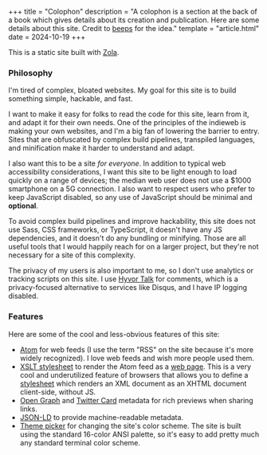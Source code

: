 +++
title = "Colophon"
description = "A colophon is a section at the back of a book which gives details about its creation and publication. Here are some details about this site. Credit to [beeps](https://beeps.website/) for the idea."
template = "article.html"
date = 2024-10-19
+++

This is a static site built with [Zola](https://www.getzola.org/).

### Philosophy

I'm tired of complex, bloated websites. My goal for this site is to build
something simple, hackable, and fast.

I want to make it easy for folks to read the code for this site, learn from it,
and adapt it for their own needs. One of the principles of the indieweb is
making your own websites, and I'm a big fan of lowering the barrier to entry.
Sites that are obfuscated by complex build pipelines, transpiled languages, and
minification make it harder to understand and adapt.

I also want this to be a site *for everyone*. In addition to typical web
accessibility considerations, I want this site to be light enough to load
quickly on a range of devices; the median web user does not use a $1000
smartphone on a 5G connection. I also want to respect users who prefer to keep
JavaScript disabled, so any use of JavaScript should be minimal and
**optional**.

To avoid complex build pipelines and improve hackability, this site does not use
Sass, CSS frameworks, or TypeScript, it doesn't have any JS dependencies, and it
doesn't do any bundling or minifying. Those are all useful tools that I would
happily reach for on a larger project, but they're not necessary for a site of
this complexity.

The privacy of my users is also important to me, so I don't use analytics or
tracking scripts on this site. I use [Hyvor Talk](https://talk.hyvor.com/) for
comments, which is a privacy-focused alternative to services like Disqus, and I
have IP logging disabled.

### Features

Here are some of the cool and less-obvious features of this site:

- [Atom](https://validator.w3.org/feed/docs/atom.html) for web feeds (I use the
  term "RSS" on the site because it's more widely recognized). I love web feeds
  and wish more people used them.
- [XSLT stylesheet](https://developer.mozilla.org/en-US/docs/Web/XSLT) to render
  the Atom feed as a [web page](/log/feed.xml). This is a very cool and
  underutilized feature of browsers that allows you to define a
  [stylesheet](https://github.com/justlark/lark.gay/blob/main/static/assets/atom.xsl)
  which renders an XML document as an XHTML document client-side, without JS.
- [Open Graph](https://ogp.me/) and [Twitter
  Card](https://developer.x.com/en/docs/x-for-websites/cards/overview/abouts-cards)
  metadata for rich previews when sharing links.
- [JSON-LD](https://json-ld.org/) to provide machine-readable metadata.
- [Theme picker](/#theme-picker) for changing the site's color scheme. The site
  is built using the standard 16-color ANSI palette, so it's easy to add pretty
  much any standard terminal color scheme.
